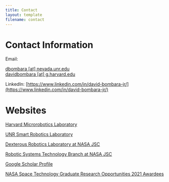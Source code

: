 ```yaml
---
title: Contact
layout: template
filename: contact
--- 
```


# Contact Information  

Email: 

[dbombara \[at\] nevada.unr.edu](mailto:dbombara@nevada.unr.edu)  
[davidbombara \[at\] g.harvard.edu](mailto:davidbombara@g.harvard.edu)

LinkedIn: [https://www.linkedin.com/in/david-bombara-jr/](https://www.linkedin.com/in/david-bombara-jr/)  

# Websites  
  
[Harvard Microrobotics Laboratory](https://www.micro.seas.harvard.edu/)

[UNR Smart Robotics Laboratory](https://packpages.unr.edu/jun/)

[Dexterous Robotics Laboratory at NASA JSC](https://www.nasa.gov/centers/johnson/engineering/robotics_simulation/dexterous_robotics/)

[Robotic Systems Technology Branch at NASA JSC](https://er.jsc.nasa.gov/ER4/)

[Google Scholar Profile](https://scholar.google.com/citations?user=KeQk5noAAAAJ&hl=en)  

[NASA Space Technology Graduate Research Opportunities 2021 Awardees](https://www.nasa.gov/directorates/spacetech/strg/nstrgo_2021/)  
